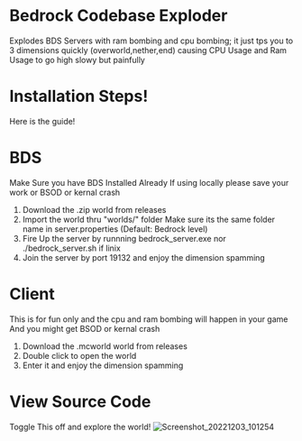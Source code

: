# Bedrock Codebase Exploder

Explodes BDS Servers with ram bombing and cpu bombing; it just tps you to 3 dimensions quickly (overworld,nether,end) causing CPU Usage and Ram Usage to go high slowy but painfully

# Installation Steps!
Here is the guide!
# BDS
Make Sure you have BDS Installed Already If using locally please save your work or BSOD or kernal crash
1. Download the .zip world from releases
2. Import the world thru "worlds/" folder Make sure its the same folder name in server.properties (Default: Bedrock level)
3. Fire Up the server by runnning bedrock_server.exe nor ./bedrock_server.sh if linix
4. Join the server by port 19132 and enjoy the dimension spamming

# Client
This is for fun only and the cpu and ram bombing will happen in your game And you might get BSOD or kernal crash
1. Download the .mcworld world from releases
2. Double click to open the world
3. Enter it and enjoy the dimension spamming

# View Source Code
Toggle This off and explore the world!
![Screenshot_20221203_101254](https://user-images.githubusercontent.com/82807836/205445224-90878e6b-d63d-44f1-a8ca-d11a0717ca22.png)
